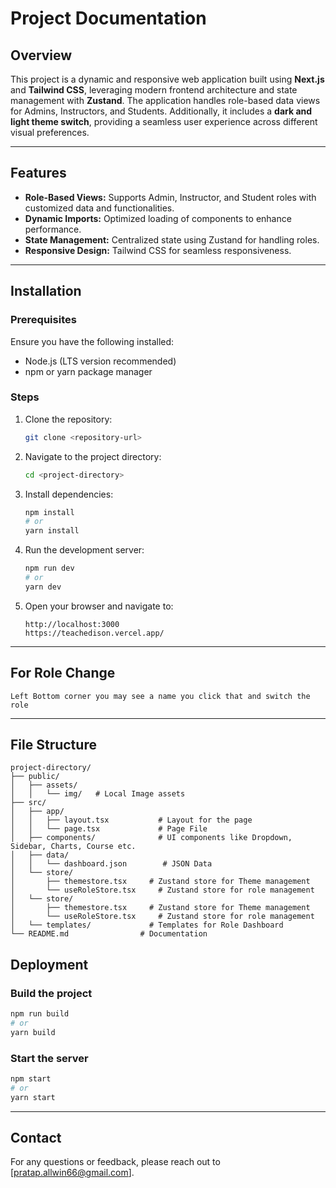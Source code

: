 # Project Documentation

## Overview
This project is a dynamic and responsive web application built using **Next.js** and **Tailwind CSS**, leveraging modern frontend architecture and state management with **Zustand**. The application handles role-based data views for Admins, Instructors, and Students. Additionally, it includes a **dark and light theme switch**, providing a seamless user experience across different visual preferences.

---

## Features
- **Role-Based Views:** Supports Admin, Instructor, and Student roles with customized data and functionalities.
- **Dynamic Imports:** Optimized loading of components to enhance performance.
- **State Management:** Centralized state using Zustand for handling roles.
- **Responsive Design:** Tailwind CSS for seamless responsiveness.

---

## Installation

### Prerequisites
Ensure you have the following installed:
- Node.js (LTS version recommended)
- npm or yarn package manager

### Steps
1. Clone the repository:
   ```bash
   git clone <repository-url>
   ```

2. Navigate to the project directory:
   ```bash
   cd <project-directory>
   ```

3. Install dependencies:
   ```bash
   npm install
   # or
   yarn install
   ```

4. Run the development server:
   ```bash
   npm run dev
   # or
   yarn dev
   ```

5. Open your browser and navigate to:
   ```
   http://localhost:3000
   https://teachedison.vercel.app/
   ```

---

## For Role Change

```
Left Bottom corner you may see a name you click that and switch the role
```
---

## File Structure

```
project-directory/
├── public/
│   ├── assets/
│   │   └── img/   # Local Image assets
├── src/
│   ├── app/
│   │   ├── layout.tsx           # Layout for the page
│   │   └── page.tsx             # Page File
│   ├── components/              # UI components like Dropdown, Sidebar, Charts, Course etc.
│   ├── data/
│   │   └── dashboard.json        # JSON Data
│   └── store/
│       ├── themestore.tsx     # Zustand store for Theme management
│       └── useRoleStore.tsx     # Zustand store for role management
│   └── store/
│       ├── themestore.tsx     # Zustand store for Theme management
│       └── useRoleStore.tsx     # Zustand store for role management
│   └── templates/             # Templates for Role Dashboard
└── README.md                # Documentation
```

## Deployment

### Build the project
```bash
npm run build
# or
yarn build
```

### Start the server
```bash
npm start
# or
yarn start
```

---

## Contact
For any questions or feedback, please reach out to [pratap.allwin66@gmail.com].